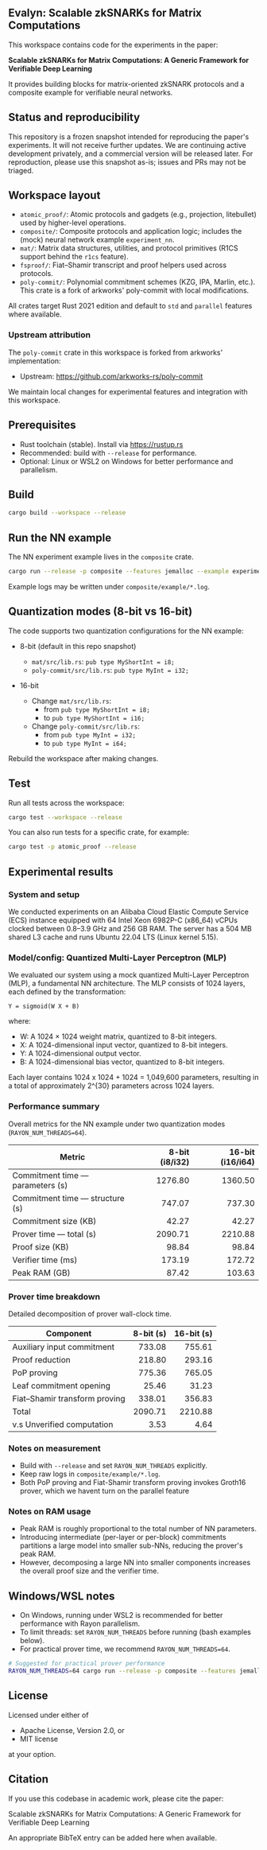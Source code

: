 ## Evalyn: Scalable zkSNARKs for Matrix Computations

This workspace contains code for the experiments in the paper:

**Scalable zkSNARKs for Matrix Computations: A Generic Framework for Verifiable Deep Learning**

It provides building blocks for matrix-oriented zkSNARK protocols and a composite example for verifiable neural networks.

## Status and reproducibility

This repository is a frozen snapshot intended for reproducing the paper's experiments. It will not receive further updates. We are continuing active development privately, and a commercial version will be released later. For reproduction, please use this snapshot as-is; issues and PRs may not be triaged.

## Workspace layout

- `atomic_proof/`: Atomic protocols and gadgets (e.g., projection, litebullet) used by higher-level operations.
- `composite/`: Composite protocols and application logic; includes the (mock) neural network example `experiment_nn`.
- `mat/`: Matrix data structures, utilities, and protocol primitives (R1CS support behind the `r1cs` feature).
- `fsproof/`: Fiat–Shamir transcript and proof helpers used across protocols.
- `poly-commit/`: Polynomial commitment schemes (KZG, IPA, Marlin, etc.). This crate is a fork of arkworks' poly-commit with local modifications.

All crates target Rust 2021 edition and default to `std` and `parallel` features where available.

### Upstream attribution

The `poly-commit` crate in this workspace is forked from arkworks' implementation:

- Upstream: https://github.com/arkworks-rs/poly-commit

We maintain local changes for experimental features and integration with this workspace.

## Prerequisites

- Rust toolchain (stable). Install via https://rustup.rs
- Recommended: build with `--release` for performance.
- Optional: Linux or WSL2 on Windows for better performance and parallelism.

## Build

```bash
cargo build --workspace --release
```

## Run the NN example

The NN experiment example lives in the `composite` crate.

```bash
cargo run --release -p composite --features jemalloc --example experiment_nn
```

Example logs may be written under `composite/example/*.log`.

## Quantization modes (8-bit vs 16-bit)

The code supports two quantization configurations for the NN example:

- 8-bit (default in this repo snapshot)
	- `mat/src/lib.rs`: `pub type MyShortInt = i8;`
	- `poly-commit/src/lib.rs`: `pub type MyInt = i32;`

- 16-bit
	- Change `mat/src/lib.rs`:
		- from `pub type MyShortInt = i8;`
		- to   `pub type MyShortInt = i16;`
	- Change `poly-commit/src/lib.rs`:
		- from `pub type MyInt = i32;`
		- to   `pub type MyInt = i64;`

Rebuild the workspace after making changes.

## Test

Run all tests across the workspace:

```bash
cargo test --workspace --release
```

You can also run tests for a specific crate, for example:

```bash
cargo test -p atomic_proof --release
```

## Experimental results

### System and setup

We conducted experiments on an Alibaba Cloud Elastic Compute Service (ECS) instance equipped with 64 Intel Xeon 6982P-C (x86_64) vCPUs clocked between 0.8–3.9 GHz and 256 GB RAM. The server has a 504 MB shared L3 cache and runs Ubuntu 22.04 LTS (Linux kernel 5.15).

### Model/config: Quantized Multi-Layer Perceptron (MLP)

We evaluated our system using a mock quantized Multi-Layer Perceptron (MLP), a fundamental NN architecture.
The MLP consists of 1024 layers, each defined by the transformation:

	Y = sigmoid(W X + B)

where:
- W: A 1024 × 1024 weight matrix, quantized to 8-bit integers.
- X: A 1024-dimensional input vector, quantized to 8-bit integers.
- Y: A 1024-dimensional output vector.
- B: A 1024-dimensional bias vector, quantized to 8-bit integers.

Each layer contains 1024 x 1024 + 1024 = 1,049,600 parameters, resulting in a total of approximately 2^{30} parameters across 1024 layers.

### Performance summary

Overall metrics for the NN example under two quantization modes (`RAYON_NUM_THREADS=64`).

| Metric                               | 8-bit (i8/i32) | 16-bit (i16/i64) |
|--------------------------------------|----------------:|-----------------:|
| Commitment time — parameters (s)     | 1276.80         | 1360.50          |
| Commitment time — structure (s)      | 747.07          | 737.30           |
| Commitment size (KB)                 | 42.27           | 42.27            |
| Prover time — total (s)              | 2090.71         | 2210.88          |
| Proof size (KB)                      | 98.84           | 98.84            |
| Verifier time (ms)                   | 173.19          | 172.72           |
| Peak RAM (GB)                        | 87.42           | 103.63           |

### Prover time breakdown

Detailed decomposition of prover wall-clock time.

| Component                           | 8-bit (s) | 16-bit (s) |
|-------------------------------------|----------:|-----------:|
| Auxiliary input commitment          | 733.08    | 755.61     |
| Proof reduction                     | 218.80    | 293.16     |
| PoP proving                         | 775.36    | 765.05     |
| Leaf commitment opening             | 25.46     | 31.23      |
| Fiat–Shamir transform proving       | 338.01    | 356.83     |
| Total                               | 2090.71   | 2210.88    |
| v.s Unverified computation          | 3.53      | 4.64       |

### Notes on measurement

- Build with `--release` and set `RAYON_NUM_THREADS` explicitly.
- Keep raw logs in `composite/example/*.log`.
- Both PoP proving and Fiat-Shamir transform proving invokes Groth16 prover, which we havent turn on the parallel feature  

### Notes on RAM usage

- Peak RAM is roughly proportional to the total number of NN parameters.
- Introducing intermediate (per-layer or per-block) commitments partitions a large model into smaller sub-NNs, reducing the prover's peak RAM.
- However, decomposing a large NN into smaller components increases the overall proof size and the verifier time.

## Windows/WSL notes

- On Windows, running under WSL2 is recommended for better performance with Rayon parallelism.
- To limit threads: set `RAYON_NUM_THREADS` before running (bash examples below).
- For practical prover time, we recommend `RAYON_NUM_THREADS=64`.

```bash
# Suggested for practical prover performance
RAYON_NUM_THREADS=64 cargo run --release -p composite --features jemalloc --example experiment_nn
```

## License

Licensed under either of

- Apache License, Version 2.0, or
- MIT license

at your option.

## Citation

If you use this codebase in academic work, please cite the paper:

Scalable zkSNARKs for Matrix Computations: A Generic Framework for Verifiable Deep Learning


An appropriate BibTeX entry can be added here when available.
